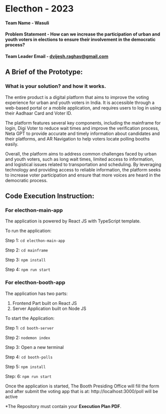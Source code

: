 # Electhon - 2023

#### Team Name - Wasuli

#### Problem Statement - How can we increase the participation of urban and youth voters in elections to ensure their involvement in the democratic process?

#### Team Leader Email - dvijesh.raghav@gmail.com

## A Brief of the Prototype:

### What is your solution? and how it works.

The entire product is a digital platform that aims to improve the voting experience for urban and youth voters in India. It is accessible through a web-based portal or a mobile application, and requires users to log in using their Aadhaar Card and Voter ID.

The platform features several key components, including the mainframe for login, Digi Voter to reduce wait times and improve the verification process, Neta GPT to provide accurate and timely information about candidates and their platforms, and AR Navigation to help voters locate polling booths easily.

Overall, the platform aims to address common challenges faced by urban and youth voters, such as long wait times, limited access to information, and logistical issues related to transportation and scheduling. By leveraging technology and providing access to reliable information, the platform seeks to increase voter participation and ensure that more voices are heard in the democratic process.

## Code Execution Instruction:

### For electhon-main-app
The application is powered by React JS with TypeScript template.

To run the application:

Step 1: ```cd electhon-main-app```

Step 2: ```cd mainframe```

Step 3: ```npm install```

Step 4: ```npm run start```


### For electhon-booth-app
The application has two parts:
1. Frontend Part built on React JS
2. Server Application built on Node JS 

To start the Application:

Step 1: ```cd booth-server```

Step 2: ```nodemon index```

Step 3: Open a new terminal

Step 4: ```cd booth-polls```

Step 5: ```npm install```

Step: 6: ```npm run start```

Once the application is started, The Booth Presiding Office will fill the form and after submit the voting app that is at: http://localhost:3000/poll will be active

\*The Repository must contain your **Execution Plan PDF**.
